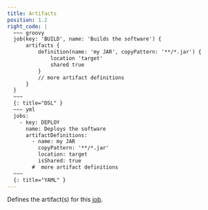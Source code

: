 ```yaml
---
title: Artifacts
position: 1.2
right_code: |
  ~~~ groovy
  job(key: 'BUILD', name: 'Builds the software') {
      artifacts {
          definition(name: 'my JAR', copyPattern: '**/*.jar') {
              location 'target'
              shared true
          }
          // more artifact definitions
      }
  }
  ~~~
  {: title="DSL" }
  ~~~ yml
  jobs:
    - key: DEPLOY
      name: Deploys the software
      artifactDefinitions:
        - name: my JAR
          copyPattern: '**/*.jar'
          location: target
          isShared: true
        #  more artifact definitions
  ~~~
  {: title="YAML" } 
---
```

Defines the artifact(s) for this [job](#jobs).

